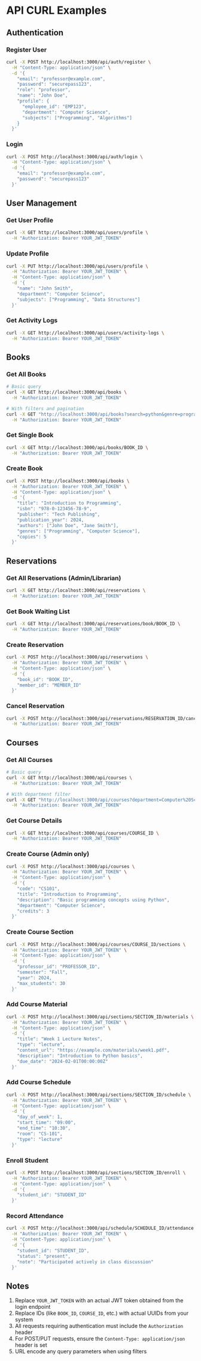 # API CURL Examples

## Authentication

### Register User
```bash
curl -X POST http://localhost:3000/api/auth/register \
  -H "Content-Type: application/json" \
  -d '{
    "email": "professor@example.com",
    "password": "securepass123",
    "role": "professor",
    "name": "John Doe",
    "profile": {
      "employee_id": "EMP123",
      "department": "Computer Science",
      "subjects": ["Programming", "Algorithms"]
    }
  }'
```

### Login
```bash
curl -X POST http://localhost:3000/api/auth/login \
  -H "Content-Type: application/json" \
  -d '{
    "email": "professor@example.com",
    "password": "securepass123"
  }'
```

## User Management

### Get User Profile
```bash
curl -X GET http://localhost:3000/api/users/profile \
  -H "Authorization: Bearer YOUR_JWT_TOKEN"
```

### Update Profile
```bash
curl -X PUT http://localhost:3000/api/users/profile \
  -H "Authorization: Bearer YOUR_JWT_TOKEN" \
  -H "Content-Type: application/json" \
  -d '{
    "name": "John Smith",
    "department": "Computer Science",
    "subjects": ["Programming", "Data Structures"]
  }'
```

### Get Activity Logs
```bash
curl -X GET http://localhost:3000/api/users/activity-logs \
  -H "Authorization: Bearer YOUR_JWT_TOKEN"
```

## Books

### Get All Books
```bash
# Basic query
curl -X GET http://localhost:3000/api/books \
  -H "Authorization: Bearer YOUR_JWT_TOKEN"

# With filters and pagination
curl -X GET "http://localhost:3000/api/books?search=python&genre=programming&page=1&limit=10" \
  -H "Authorization: Bearer YOUR_JWT_TOKEN"
```

### Get Single Book
```bash
curl -X GET http://localhost:3000/api/books/BOOK_ID \
  -H "Authorization: Bearer YOUR_JWT_TOKEN"
```

### Create Book
```bash
curl -X POST http://localhost:3000/api/books \
  -H "Authorization: Bearer YOUR_JWT_TOKEN" \
  -H "Content-Type: application/json" \
  -d '{
    "title": "Introduction to Programming",
    "isbn": "978-0-123456-78-9",
    "publisher": "Tech Publishing",
    "publication_year": 2024,
    "authors": ["John Doe", "Jane Smith"],
    "genres": ["Programming", "Computer Science"],
    "copies": 5
  }'
```

## Reservations

### Get All Reservations (Admin/Librarian)
```bash
curl -X GET http://localhost:3000/api/reservations \
  -H "Authorization: Bearer YOUR_JWT_TOKEN"
```

### Get Book Waiting List
```bash
curl -X GET http://localhost:3000/api/reservations/book/BOOK_ID \
  -H "Authorization: Bearer YOUR_JWT_TOKEN"
```

### Create Reservation
```bash
curl -X POST http://localhost:3000/api/reservations \
  -H "Authorization: Bearer YOUR_JWT_TOKEN" \
  -H "Content-Type: application/json" \
  -d '{
    "book_id": "BOOK_ID",
    "member_id": "MEMBER_ID"
  }'
```

### Cancel Reservation
```bash
curl -X POST http://localhost:3000/api/reservations/RESERVATION_ID/cancel \
  -H "Authorization: Bearer YOUR_JWT_TOKEN"
```

## Courses

### Get All Courses
```bash
# Basic query
curl -X GET http://localhost:3000/api/courses \
  -H "Authorization: Bearer YOUR_JWT_TOKEN"

# With department filter
curl -X GET "http://localhost:3000/api/courses?department=Computer%20Science" \
  -H "Authorization: Bearer YOUR_JWT_TOKEN"
```

### Get Course Details
```bash
curl -X GET http://localhost:3000/api/courses/COURSE_ID \
  -H "Authorization: Bearer YOUR_JWT_TOKEN"
```

### Create Course (Admin only)
```bash
curl -X POST http://localhost:3000/api/courses \
  -H "Authorization: Bearer YOUR_JWT_TOKEN" \
  -H "Content-Type: application/json" \
  -d '{
    "code": "CS101",
    "title": "Introduction to Programming",
    "description": "Basic programming concepts using Python",
    "department": "Computer Science",
    "credits": 3
  }'
```

### Create Course Section
```bash
curl -X POST http://localhost:3000/api/courses/COURSE_ID/sections \
  -H "Authorization: Bearer YOUR_JWT_TOKEN" \
  -H "Content-Type: application/json" \
  -d '{
    "professor_id": "PROFESSOR_ID",
    "semester": "Fall",
    "year": 2024,
    "max_students": 30
  }'
```

### Add Course Material
```bash
curl -X POST http://localhost:3000/api/sections/SECTION_ID/materials \
  -H "Authorization: Bearer YOUR_JWT_TOKEN" \
  -H "Content-Type: application/json" \
  -d '{
    "title": "Week 1 Lecture Notes",
    "type": "lecture",
    "content_url": "https://example.com/materials/week1.pdf",
    "description": "Introduction to Python basics",
    "due_date": "2024-02-01T00:00:00Z"
  }'
```

### Add Course Schedule
```bash
curl -X POST http://localhost:3000/api/sections/SECTION_ID/schedule \
  -H "Authorization: Bearer YOUR_JWT_TOKEN" \
  -H "Content-Type: application/json" \
  -d '{
    "day_of_week": 1,
    "start_time": "09:00",
    "end_time": "10:30",
    "room": "CS-101",
    "type": "lecture"
  }'
```

### Enroll Student
```bash
curl -X POST http://localhost:3000/api/sections/SECTION_ID/enroll \
  -H "Authorization: Bearer YOUR_JWT_TOKEN" \
  -H "Content-Type: application/json" \
  -d '{
    "student_id": "STUDENT_ID"
  }'
```

### Record Attendance
```bash
curl -X POST http://localhost:3000/api/schedule/SCHEDULE_ID/attendance \
  -H "Authorization: Bearer YOUR_JWT_TOKEN" \
  -H "Content-Type: application/json" \
  -d '{
    "student_id": "STUDENT_ID",
    "status": "present",
    "note": "Participated actively in class discussion"
  }'
```

## Notes

1. Replace `YOUR_JWT_TOKEN` with an actual JWT token obtained from the login endpoint
2. Replace IDs (like `BOOK_ID`, `COURSE_ID`, etc.) with actual UUIDs from your system
3. All requests requiring authentication must include the `Authorization` header
4. For POST/PUT requests, ensure the `Content-Type: application/json` header is set
5. URL encode any query parameters when using filters